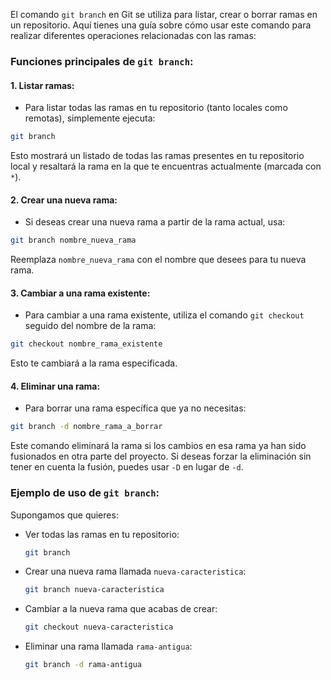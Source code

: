 El comando `git branch` en Git se utiliza para listar, crear o borrar ramas en un repositorio. Aquí tienes una guía sobre cómo usar este comando para realizar diferentes operaciones relacionadas con las ramas:

### Funciones principales de `git branch`:

#### 1. Listar ramas:
   - Para listar todas las ramas en tu repositorio (tanto locales como remotas), simplemente ejecuta:

   ```bash
   git branch
   ```

   Esto mostrará un listado de todas las ramas presentes en tu repositorio local y resaltará la rama en la que te encuentras actualmente (marcada con `*`).

#### 2. Crear una nueva rama:
   - Si deseas crear una nueva rama a partir de la rama actual, usa:

   ```bash
   git branch nombre_nueva_rama
   ```

   Reemplaza `nombre_nueva_rama` con el nombre que desees para tu nueva rama.

#### 3. Cambiar a una rama existente:
   - Para cambiar a una rama existente, utiliza el comando `git checkout` seguido del nombre de la rama:

   ```bash
   git checkout nombre_rama_existente
   ```

   Esto te cambiará a la rama especificada.

#### 4. Eliminar una rama:
   - Para borrar una rama específica que ya no necesitas:

   ```bash
   git branch -d nombre_rama_a_borrar
   ```

   Este comando eliminará la rama si los cambios en esa rama ya han sido fusionados en otra parte del proyecto. Si deseas forzar la eliminación sin tener en cuenta la fusión, puedes usar `-D` en lugar de `-d`.

### Ejemplo de uso de `git branch`:

Supongamos que quieres:

- Ver todas las ramas en tu repositorio:
  ```bash
  git branch
  ```

- Crear una nueva rama llamada `nueva-caracteristica`:
  ```bash
  git branch nueva-caracteristica
  ```

- Cambiar a la nueva rama que acabas de crear:
  ```bash
  git checkout nueva-caracteristica
  ```

- Eliminar una rama llamada `rama-antigua`:
  ```bash
  git branch -d rama-antigua
  ```

